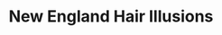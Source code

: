 ---
title: "New England Hair Illusions"
url: /tyngsboro/new-england-hair-illusions/
shop: Friseur
---